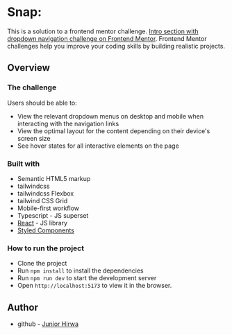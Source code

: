 # Snap:

This is a solution to a frontend mentor challenge.
[Intro section with dropdown navigation challenge on Frontend Mentor](https://www.frontendmentor.io/challenges/intro-section-with-dropdown-navigation-ryaPetHE5).
Frontend Mentor challenges help you improve your coding skills by building
realistic projects.

## Overview

### The challenge

Users should be able to:

- View the relevant dropdown menus on desktop and mobile when interacting with
  the navigation links
- View the optimal layout for the content depending on their device's screen
  size
- See hover states for all interactive elements on the page

### Built with

- Semantic HTML5 markup
- tailwindcss
- tailwindcss Flexbox
- tailwind CSS Grid
- Mobile-first workflow
- Typescript - JS superset
- [React](https://reactjs.org/) - JS library
- [Styled Components](https://headlessui.com/)

### How to run the project

- Clone the project
- Run `npm install` to install the dependencies
- Run `npm run dev` to start the development server
- Open `http://localhost:5173` to view it in the browser.

## Author

- github - [Junior Hirwa](https://github.com/HIRWA13)
